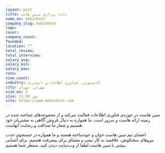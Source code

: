```yaml
---
layout: post
title: داده پردازی مبین هاست
name_en: mobinhost
company_slug: mobinhost
logo: 
cover: 
company_count:
founded:
location: ""
total_review: 
total_interview: 
salary_avg: 
salary_min: 
salary_max: 
rate: 
view_count: 
industry: کامپیوتر، فناوری اطلاعات و اینترنت
city: تهران, تهران
size_en: S
size: 11-50 نفر
site: https://www.mobinhost.com
---
```




مبین هاست در حوزه‌ی فناوری اطلاعات فعالیت می‌کند و از مجموعه‌های شناخته شده در زمینه ارائه هاست و سرور است. ما همواره به دنبال فروش آگاهی به مشتریان خود هستیم و شعار ما صداقت و رضایت آنهاست.

اعضای تیم مبین هاست جوان و خودساخته هستند و ما همواره در جستجوی جذب نیروهای سختکوش، علاقمند به کار تیمی و مشتاق برای پیشرفت هستیم. برای آشنایی بیشتر با مبین هاست لطفا از وب‌سایت دیدن کنید. منتظر شما هستیم.

